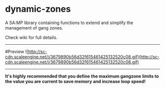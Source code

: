 dynamic-zones
=============

  A SA:MP library containing functions to extend and simplify the management of gang zones.
  
  Check wiki for full details.

***

#Preview
![http://sc-cdn.scaleengine.net/i/3679890b56d32f615461425132520c08.gif](http://sc-cdn.scaleengine.net/i/3679890b56d32f615461425132520c08.gif)

***

**It's highly recommended that you define the maximum gangzone limits to the value you are current to save memory and increase loop speed!**
